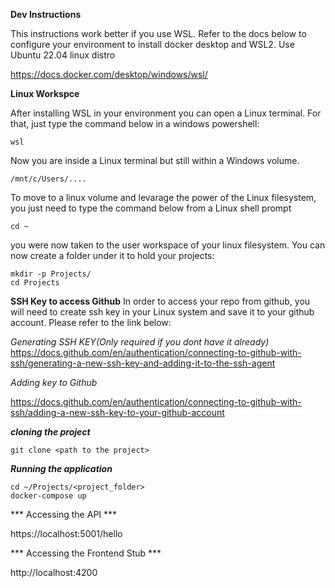 ****Dev Instructions****

This instructions work better if you use WSL. Refer to the docs below to configure your environment to install docker desktop and WSL2. Use Ubuntu 22.04 linux distro

https://docs.docker.com/desktop/windows/wsl/

**Linux Workspce**

After installing WSL in your environment you can open a Linux terminal. For that, just type the command below in a windows powershell:

```wsl```

Now you are inside a Linux terminal but still within a Windows volume.

```/mnt/c/Users/....```

To move to a linux volume and levarage the power of the Linux filesystem, you just need to type the command below from a Linux shell prompt

```cd ~```

you were now taken to the user workspace of your linux filesystem. You can now create a folder under it to hold your projects:

```
mkdir -p Projects/
cd Projects
```

****SSH Key to access Github****
In order to access your repo from github, you will need to create ssh key in your Linux system and save it to your github account. Please refer to the link below:

*Generating SSH KEY(Only required if you dont have it already)*
https://docs.github.com/en/authentication/connecting-to-github-with-ssh/generating-a-new-ssh-key-and-adding-it-to-the-ssh-agent

*Adding key to Github*

https://docs.github.com/en/authentication/connecting-to-github-with-ssh/adding-a-new-ssh-key-to-your-github-account

***cloning the project***
```
git clone <path to the project>
```

***Running the application***

```
cd ~/Projects/<project_folder>
docker-compose up
```

*** Accessing the API ***

https://localhost:5001/hello

*** Accessing the Frontend Stub ***

http://localhost:4200